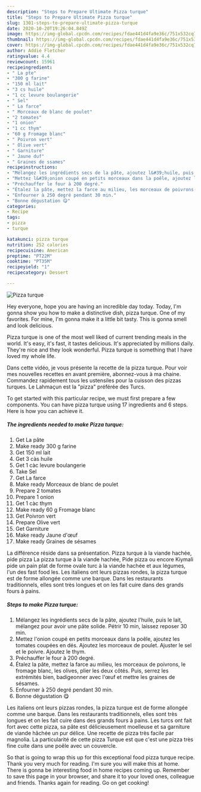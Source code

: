 ```yaml
---
description: "Steps to Prepare Ultimate Pizza turque"
title: "Steps to Prepare Ultimate Pizza turque"
slug: 1301-steps-to-prepare-ultimate-pizza-turque
date: 2020-10-20T19:26:04.849Z
image: https://img-global.cpcdn.com/recipes/fdae441d4fa9e36c/751x532cq70/pizza-turque-photo-principale-de-la-recette.jpg
thumbnail: https://img-global.cpcdn.com/recipes/fdae441d4fa9e36c/751x532cq70/pizza-turque-photo-principale-de-la-recette.jpg
cover: https://img-global.cpcdn.com/recipes/fdae441d4fa9e36c/751x532cq70/pizza-turque-photo-principale-de-la-recette.jpg
author: Addie Fletcher
ratingvalue: 4.4
reviewcount: 15961
recipeingredient:
- " La pte"
- "300 g farine"
- "150 ml lait"
- "3 cs huile"
- "1 cc levure boulangerie"
- " Sel"
- " La farce"
- " Morceaux de blanc de poulet"
- "2 tomates"
- "1 onion"
- "1 cc thym"
- "60 g Fromage blanc"
- " Poivron vert"
- " Olive vert"
- " Garniture"
- " Jaune duf"
- " Graines de ssames"
recipeinstructions:
- "Mélangez les ingrédients secs de la pâte, ajoutez l&#39;huile, puis le lait, mélangez pour avoir une pâte solide. Pétrir 10 min, laissez reposer 30 min."
- "Mettez l&#39;onion coupé en petits morceaux dans la poêle, ajoutez les tomates coupées en dés. Ajoutez les morceaux de poulet. Ajuster le sel et le poivre. Ajoutez le thym."
- "Préchauffer le four à 200 degré."
- "Étalez la pâte, mettez la farce au milieu, les morceaux de poivrons, le fromage blanc, les olives, plier les deux côtés. Puis, serrez les extrémités bien, badigeonner avec l&#39;œuf et mettre les graines de sésames."
- "Enfourner à 250 degré pendant 30 min."
- "Bonne dégustation 😋"
categories:
- Recipe
tags:
- pizza
- turque

katakunci: pizza turque 
nutrition: 252 calories
recipecuisine: American
preptime: "PT22M"
cooktime: "PT35M"
recipeyield: "1"
recipecategory: Dessert

---
```



![Pizza turque](https://img-global.cpcdn.com/recipes/fdae441d4fa9e36c/751x532cq70/pizza-turque-photo-principale-de-la-recette.jpg)

Hey everyone, hope you are having an incredible day today. Today, I'm gonna show you how to make a distinctive dish, pizza turque. One of my favorites. For mine, I'm gonna make it a little bit tasty. This is gonna smell and look delicious.

Pizza turque is one of the most well liked of current trending meals in the world. It's easy, it's fast, it tastes delicious. It's appreciated by millions daily. They're nice and they look wonderful. Pizza turque is something that I have loved my whole life.

Dans cette vidéo, je vous présente la recette de la pizza turque. Pour voir mes nouvelles recettes en avant première, abonnez-vous à ma chaine. Commandez rapidement tous les ustensiles pour la cuisson des pizzas turques. Le Lahmaçun est la &#34;pizza&#34; préférée des Turcs.


To get started with this particular recipe, we must first prepare a few components. You can have pizza turque using 17 ingredients and 6 steps. Here is how you can achieve it.

<!--inarticleads1-->

##### The ingredients needed to make Pizza turque:

1. Get  La pâte
1. Make ready 300 g farine
1. Get 150 ml lait
1. Get 3 càs huile
1. Get 1 càc levure boulangerie
1. Take  Sel
1. Get  La farce
1. Make ready  Morceaux de blanc de poulet
1. Prepare 2 tomates
1. Prepare 1 onion
1. Get 1 càc thym
1. Make ready 60 g Fromage blanc
1. Get  Poivron vert
1. Prepare  Olive vert
1. Get  Garniture
1. Make ready  Jaune d&#39;œuf
1. Make ready  Graines de sésames


La différence réside dans sa présentation. Pizza turque à la viande hachée, pide pizza La pizza turque à la viande hachée, Pide pizza ou encore Kiymali pide un pain plat de forme ovale turc à la viande hachée et aux légumes, l&#39;un des fast food les. Les italiens ont leurs pizzas rondes, la pizza turque est de forme allongée comme une barque. Dans les restaurants traditionnels, elles sont très longues et on les fait cuire dans des grands fours à pains. 

<!--inarticleads2-->

##### Steps to make Pizza turque:

1. Mélangez les ingrédients secs de la pâte, ajoutez l&#39;huile, puis le lait, mélangez pour avoir une pâte solide. Pétrir 10 min, laissez reposer 30 min.
1. Mettez l&#39;onion coupé en petits morceaux dans la poêle, ajoutez les tomates coupées en dés. Ajoutez les morceaux de poulet. Ajuster le sel et le poivre. Ajoutez le thym.
1. Préchauffer le four à 200 degré.
1. Étalez la pâte, mettez la farce au milieu, les morceaux de poivrons, le fromage blanc, les olives, plier les deux côtés. Puis, serrez les extrémités bien, badigeonner avec l&#39;œuf et mettre les graines de sésames.
1. Enfourner à 250 degré pendant 30 min.
1. Bonne dégustation 😋


Les italiens ont leurs pizzas rondes, la pizza turque est de forme allongée comme une barque. Dans les restaurants traditionnels, elles sont très longues et on les fait cuire dans des grands fours à pains. Les turcs ont fait fort avec cette pizza, sa pâte est délicieusement moelleuse et sa garniture de viande hâchée un pur délice. Une recette de pizza très facile par magnolia. La particularité de cette pizza Turque est que c&#39;est une pizza très fine cuite dans une poêle avec un couvercle. 

So that is going to wrap this up for this exceptional food pizza turque recipe. Thank you very much for reading. I'm sure you will make this at home. There is gonna be interesting food in home recipes coming up. Remember to save this page in your browser, and share it to your loved ones, colleague and friends. Thanks again for reading. Go on get cooking!
